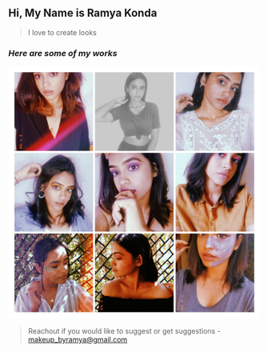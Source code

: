 ## Hi, My Name is Ramya Konda 

> I love to create looks 

### ***Here are some of my works***

![collage](/_src/collage.jpg)

> Reachout if you would like to suggest or get suggestions - makeup_byramya@gmail.com 
